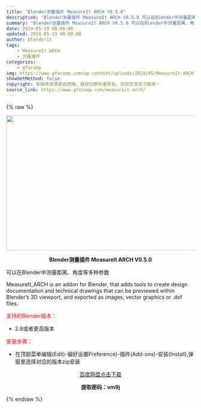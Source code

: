 ```yaml
---
title: "Blender测量插件 MeasureIt ARCH V0.5.0"
description: "Blender测量插件 MeasureIt ARCH V0.5.0 可以在Blender中测量距离、角度等多种参数 MeasureIt_ARCH is an addon for Blender, th..."
summary: "Blender测量插件 MeasureIt ARCH V0.5.0 可以在Blender中测量距离、角度等多种参数 MeasureIt_ARCH is an addon for Blender, th..."
date: 2024-05-19 00:00:00
updated: 2024-05-19 00:00:00
author: blenderit
tags: 
    - MeasureIt ARCH
    - 测量插件
categories:
    - gfxcamp
img: https://www.gfxcamp.com/wp-content/uploads/2024/05/MeasureIt-ARCH.jpg
showGetMethod: false
copyright: 本插件资源来自网络，版权归原作者所有，仅供交流学习使用！
source_link: https://www.gfxcamp.com/measureit-arch/
---
```


{% raw %}
<div><p><img decoding="async" class="aligncenter size-full wp-image-121419" src="https://www.gfxcamp.com/wp-content/uploads/2024/05/MeasureIt-ARCH.jpg" data-src="https://www.gfxcamp.com/wp-content/uploads/2024/05/MeasureIt-ARCH.jpg" alt="" width="640" height="360" data-srcset="https://www.gfxcamp.com/wp-content/uploads/2024/05/MeasureIt-ARCH.jpg 640w, https://www.gfxcamp.com/wp-content/uploads/2024/05/MeasureIt-ARCH-150x84.jpg 150w" data-sizes="(max-width: 640px) 100vw, 640px"></p><p style="text-align: center;"><strong>Blender测量插件 MeasureIt ARCH V0.5.0</strong></p><p>可以在Blender中测量距离、角度等多种参数</p><p>MeasureIt_ARCH is an addon for Blender, that adds tools to create design documentation and technical drawings that can be previewed within Blender’s 3D viewport, and exported as images, vector graphics or .dxf files.</p><p style="text-align: left;"><span style="color: #ff0000;">支持的Blender版本：</span></p><ul>
<li style="text-align: left;">2.8或者更高版本</li>
</ul><p style="text-align: left;"><span style="color: #ff0000;">安装步骤：</span></p><ul>
<li>在顶部菜单编辑(Edit)-偏好设置Preference)-插件(Add-ons)-安装(Install),弹窗里选择对应的版本zip安装</li>
</ul><p style="text-align: center;"><a class="maxbutton-3 maxbutton maxbutton-baidu" target="_blank" rel="noopener" href="https://pan.baidu.com/s/1bqeV06AVG8r1vwBglzQ6CQ?pwd=vm9j"><span class="mb-text">百度网盘点击下载</span></a></p><p style="text-align: center;"><strong>提取密码：vm9j</strong></p></div>
<div style="display: none">gfxcamp</div>
{% endraw %}